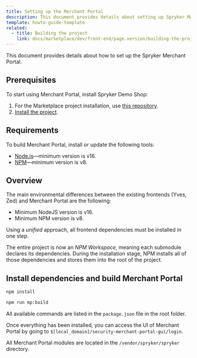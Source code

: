 ```yaml
---
title: Setting up the Merchant Portal
description: This document provides details about setting up Spryker Marketplace project.
template: howto-guide-template
related:
  - title: Building the project
    link: docs/marketplace/dev/front-end/page.version/building-the-project.html
---
```


This document provides details about how to set up the Spryker Merchant Portal.

## Prerequisites

To start using Merchant Portal, install Spryker Demo Shop:

1. For the Marketplace project installation, use [this repository](https://github.com/spryker-shop/suite).  
2. [Install the project](/docs/scos/dev/setup/installing-spryker-with-docker/installing-spryker-with-docker.html).


## Requirements

To build Merchant Portal, install or update the following tools:
- [Node.js](https://nodejs.org/en/download/)—minimum version is v16.
- [NPM](https://docs.npmjs.com/downloading-and-installing-node-js-and-npm/)—minimum version is v8.

## Overview

The main environmental differences between the existing frontends (Yves, Zed) and Merchant Portal are the following:  
- Minimum NodeJS version is v16.
- Minimum NPM version is v8.

Using a *unified* approach, all frontend dependencies must be installed in one step.

The entire project is now an *NPM Workspace*, meaning each submodule declares its dependencies. During the installation stage, NPM installs all of those dependencies and stores them into the root of the project.

## Install dependencies and build Merchant Portal

```bash
npm install
```

```bash
npm run mp:build
```

All available commands are listed in the `package.json` file in the root folder.

Once everything has been installed, you can access the UI of Merchant Portal by going to `$[local_domain]/security-merchant-portal-gui/login`.

All Merchant Portal modules are located in the `/vendor/spryker/spryker` directory.
